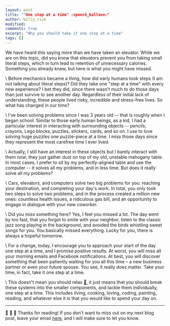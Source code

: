 ```yaml
---
layout: post
title: ""One step at a time" :speech_balloon:"
author: billy_rick
modified: 
comments: true
excerpt: "Why you should take it one step at a time"
tags: []
---
```


We have heard this saying more than we have taken an elevator. While we are on this topic, did you know that elevators prevent you from taking small literal steps, which in turn lead to retention of unnecessary calories. Something you already knew, but here is what you might have missed.

\\
Before mechanics became a thing, how did early humans took steps (I am not talking about literal steps)? Did they take one "step at a time" with every new experience? I bet they did, since there wasn’t much to do those days than just survive to see another day. Regardless of their initial lack of understanding, these people lived risky, incredible and stress-free lives. So what has changed in our time?

\\
I've been solving problems since I was 3 years old -- that is roughly when I began school. Similar to those early human beings, as a kid, I had a particular interest in interacting with surrounding objects -- pencils, crayons, Lego blocks, puzzles, stickers, cards, and so on. I use to love solving huge puzzles one puzzle-piece at a time. I miss those days since they represent the most carefree time I ever lived.

\\
Actually, I still have an interest in these objects but I barely interact with them now; they just gather dust on top of my old, unstable mahogany table. In most cases, I prefer to sit by my perfectly-aligned table and use the computer -- it solves all my problems, and in less time. But does it really solve all my problems?

\\
Cars, elevators, and computers solve two big problems for you: reaching your destination, and completing your day's work. In total, you only took two steps to solve two problems, and in the process created a million new ones: countless health issues, a ridiculous gas bill, and an opportunity to engage in dialogue with your new coworker. 

\\
Did you miss something here? Yes, I feel you missed a lot. The day went by too fast, that you forgot to smile with your neighbor, listen to the classic jazz song playing in the background, and avoided the birds whistling sweet songs for you. You basically missed everything. Lucky for you, there is always a hopeful tomorrow. 

\\
For a change, today, I encourage you to approach your start of the day one step at a time, and I promise positive results. At worst, you will miss all your morning emails and Facebook notifications. At best, you will discover something that been patiently waiting for you all this time – a new business partner or even your future spouse. You see, it really does matter. Take your time, in fact, take it one step at a time.

\\
This doesn't mean you should relax [:link:](http://elvissaravia.com/what-i-think-about-work-life-balance/), it just means that you should break these systems into the smaller components, and tackle them individually, one step at a time. This includes living, cooking, loving, coding, painting, reading, and whatever else it is that you would like to spend your day on. 

---
:wave: :wave: :wave: Thanks for reading! If you don't want to miss out on my next blog post, leave your email [here](https://goo.gl/forms/zLiYBvLdsHo37Dei1), and I will make sure to let you know. 